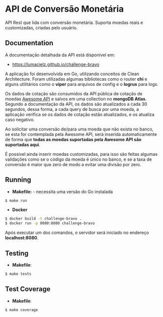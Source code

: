 # API de Conversão Monetária

API Rest que lida com conversão monetária. Suporta moedas reais e customizadas, criadas pelo usuário.

## Documentation
A documentação detalhada da API está disponível em:

- <a>https://lumacielz.github.io/challenge-bravo </a>

A aplicação foi desenvolvida em Go, utilizando conceitos de Clean Architecture. Foram utilizadas algumas bibliotecas como o router <b>chi</b> e alguns utilitários como o <b>viper</b> para arquivos de config e o <b>logrus</b> para logs.

Os dados de cotação são consumidos da API pública de cotação de moedas <a href="https://docs.awesomeapi.com.br/api-de-moedas">Awesome API</a>
e salvos em uma collection no <b>mongoDB Atlas</b>. Segundo a
documentação da API, os dados são atualizados a cada 30 segundos, dessa forma, a cada query de busca por uma moeda,
a aplicação verifica se os dados de cotação estão atualizados, e os atualiza caso negativo.

Ao solicitar uma conversão de/para uma moeda que não exista no banco, se esta for contemplada pela Awesome API,
será inserida automaticamente de forma que <b>todas as moedas suportadas pela Awesome API são suportadas aqui</b>.

É possível ainda inserir moedas customizadas, para isso são feitas algumas validações como se o
código da moeda é único no banco, e se a taxa de conversão
é maior que zero de modo a evitar uma divisão por zero.

## Running

- <b>Makefile:</b> - necessita uma versão do Go instalada

```bash
$ make run
 ```

- <b>Docker</b>

```bash
$ docker build -t challenge-bravo .
$ docker run -p 8080:8080 challenge-bravo
 ```

Após executar um dos comandos, o servidor será iniciado no endereço <b>localhost:8080</b>.

## Testing
- <b>Makefile</b>:
```bash
$ make tests
 ```

## Test Coverage
- <b>Makefile</b>:
```bash
$ make coverage
 ```

